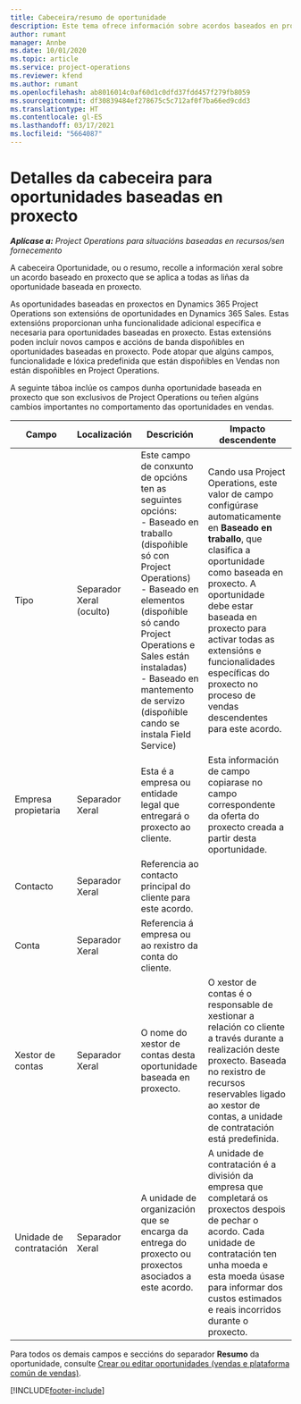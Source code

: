 ```yaml
---
title: Cabeceira/resumo de oportunidade
description: Este tema ofrece información sobre acordos baseados en proxecto e as liñas de oportunidade baseada en proxecto.
author: rumant
manager: Annbe
ms.date: 10/01/2020
ms.topic: article
ms.service: project-operations
ms.reviewer: kfend
ms.author: rumant
ms.openlocfilehash: ab8016014c0af60d1c0dfd37fdd457f279fb8059
ms.sourcegitcommit: df30839484ef278675c5c712af0f7ba66ed9cdd3
ms.translationtype: HT
ms.contentlocale: gl-ES
ms.lasthandoff: 03/17/2021
ms.locfileid: "5664087"
---
```

# <a name="header-details-for-project-based-opportunities"></a>Detalles da cabeceira para oportunidades baseadas en proxecto

_**Aplícase a:** Project Operations para situacións baseadas en recursos/sen fornecemento_


A cabeceira Oportunidade, ou o resumo, recolle a información xeral sobre un acordo baseado en proxecto que se aplica a todas as liñas da oportunidade baseada en proxecto.

As oportunidades baseadas en proxectos en Dynamics 365 Project Operations son extensións de oportunidades en Dynamics 365 Sales. Estas extensións proporcionan unha funcionalidade adicional específica e necesaria para oportunidades baseadas en proxecto. Estas extensións poden incluír novos campos e accións de banda dispoñibles en oportunidades baseadas en proxecto. Pode atopar que algúns campos, funcionalidade e lóxica predefinida que están dispoñibles en Vendas non están dispoñibles en Project Operations.

A seguinte táboa inclúe os campos dunha oportunidade baseada en proxecto que son exclusivos de Project Operations ou teñen algúns cambios importantes no comportamento das oportunidades en vendas.

| **Campo** | **Localización** | **Descrición** | **Impacto descendente** |
| --- | --- | --- | --- |
| Tipo | Separador Xeral (oculto) | Este campo de conxunto de opcións ten as seguintes opcións:</br>- Baseado en traballo (dispoñible só con Project Operations)</br>- Baseado en elementos (dispoñible só cando Project Operations e Sales están instaladas)</br>- Baseado en mantemento de servizo (dispoñible cando se instala Field Service) | Cando usa Project Operations, este valor de campo configúrase automaticamente en **Baseado en traballo**, que clasifica a oportunidade como baseada en proxecto. A oportunidade debe estar baseada en proxecto para activar todas as extensións e funcionalidades específicas do proxecto no proceso de vendas descendentes para este acordo. |
| Empresa propietaria | Separador Xeral | Esta é a empresa ou entidade legal que entregará o proxecto ao cliente. | Esta información de campo copiarase no campo correspondente da oferta do proxecto creada a partir desta oportunidade. |
| Contacto | Separador Xeral | Referencia ao contacto principal do cliente para este acordo. | |
| Conta | Separador Xeral | Referencia á empresa ou ao rexistro da conta do cliente. | |
| Xestor de contas | Separador Xeral | O nome do xestor de contas desta oportunidade baseada en proxecto. | O xestor de contas é o responsable de xestionar a relación co cliente a través durante a realización deste proxecto. Baseada no rexistro de recursos reservables ligado ao xestor de contas, a unidade de contratación está predefinida. |
| Unidade de contratación | Separador Xeral | A unidade de organización que se encarga da entrega do proxecto ou proxectos asociados a este acordo. | A unidade de contratación é a división da empresa que completará os proxectos despois de pechar o acordo. Cada unidade de contratación ten unha moeda e esta moeda úsase para informar dos custos estimados e reais incorridos durante o proxecto. |

Para todos os demais campos e seccións do separador **Resumo** da oportunidade, consulte [Crear ou editar oportunidades (vendas e plataforma común de vendas)](https://docs.microsoft.com/dynamics365/sales-enterprise/create-edit-opportunity-sales).


[!INCLUDE[footer-include](../includes/footer-banner.md)]
